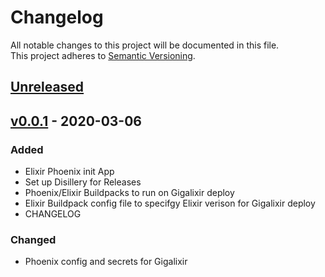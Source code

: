 # Changelog
All notable changes to this project will be documented in this file.  
This project adheres to [Semantic Versioning](https://semver.org/spec/v2.0.0.html).

## [Unreleased]

## [v0.0.1] - 2020-03-06
### Added
- Elixir Phoenix init App
- Set up Disillery for Releases
- Phoenix/Elixir Buildpacks to run on Gigalixir deploy
- Elixir Buildpack config file to specifgy Elixir verison for Gigalixir deploy
- CHANGELOG

### Changed
- Phoenix config and secrets for Gigalixir


[Unreleased]: https://github.com/tomkonidas/pebl/compare/v0.0.1...HEAD
[v0.0.1]: https://github.com/tomkonidas/pebl/releases/tag/v0.0.1

